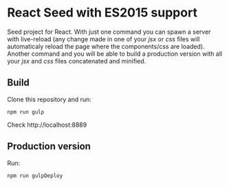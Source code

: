 # React Seed with ES2015 support
Seed project for React. With just one command you can spawn a server with live-reload (any change made in one of your *jsx* or *css* files will automaticaly reload the page where the components/css are loaded).  
Another command and you will be able to build a production version with all your *jsx* and *css* files concatenated and minified.

## Build
Clone this repository and run:
    
    npm run gulp

Check http://localhost:8889

## Production version
Run:
    
    npm run gulpDeploy